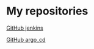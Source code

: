 # My repositories

[GitHub jenkins](https://github.com/AliaksandrDub/jenkinshelm)

[GitHub argo_cd](https://github.com/AliaksandrDub/argo_cd)